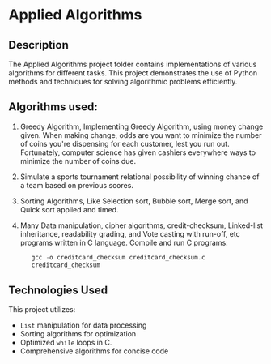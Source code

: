 # Applied Algorithms

## Description

The Applied Algorithms project folder contains implementations of various algorithms for different tasks. This project demonstrates the use of Python methods and techniques for solving algorithmic problems efficiently.

## Algorithms used:
1. Greedy Algorithm, Implementing Greedy Algorithm, using money change given. When making change, odds are you want to minimize the number of coins you're dispensing for each customer, lest you run out. Fortunately, computer science has given cashiers everywhere ways to minimize the number of coins due.
   
2. Simulate a sports tournament relational possibility of winning chance of a team based on previous scores.

3. Sorting Algorithms, Like Selection sort, Bubble sort, Merge sort, and Quick sort applied and timed.

4. Many Data manipulation, cipher algorithms, credit-checksum, Linked-list inheritance, readability grading, and Vote casting with run-off, etc programs written in C language.
   Compile and run C programs:
   ```C
      gcc -o creditcard_checksum creditcard_checksum.c
      creditcard_checksum
   ```

## Technologies Used

This project utilizes:
- `List` manipulation for data processing
- Sorting algorithms for optimization
- Optimized `while` loops in C.
- Comprehensive algorithms for concise code
